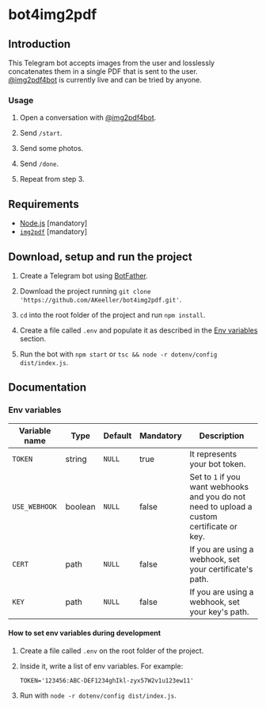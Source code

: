 # bot4img2pdf

## Introduction

This Telegram bot accepts images from the user and losslessly concatenates them in a single PDF that is sent to the user.\
[@img2pdf4bot](https://t.me/img2pdf4bot) is currently live and can be tried by anyone.

### Usage

1. Open a conversation with [@img2pdf4bot](https://t.me/img2pdf4bot).

2. Send `/start`.

3. Send some photos.

4. Send `/done`.

5. Repeat from step 3.

## Requirements

* [Node.js](https://nodejs.org) [mandatory]
* [`img2pdf`](https://pypi.org/project/img2pdf/) [mandatory]

## Download, setup and run the project

1. Create a Telegram bot using [BotFather](https://t.me/BotFather).

2. Download the project running `git clone 'https://github.com/AKeeller/bot4img2pdf.git'`.

3. `cd` into the root folder of the project and run `npm install`.

4. Create a file called `.env` and populate it as described in the [Env variables](#env-variables) section.

5. Run the bot with `npm start` or `tsc && node -r dotenv/config dist/index.js`.

## Documentation

### Env variables

Variable name | Type    | Default | Mandatory | Description
--------------|---------|---------|-----------|-------------------------------------------------------------------------------------------
`TOKEN`       | string  | `NULL`  | true      | It represents your bot token.
`USE_WEBHOOK` | boolean | `NULL`  | false     | Set to `1` if you want webhooks and you do not need to upload a custom certificate or key.
`CERT`        | path    | `NULL`  | false     | If you are using a webhook, set your certificate's path.
`KEY`         | path    | `NULL`  | false     | If you are using a webhook, set your key's path.

#### How to set env variables during development

1. Create a file called `.env` on the root folder of the project.

2. Inside it, write a list of env variables. For example:

    ```dotenv
    TOKEN='123456:ABC-DEF1234ghIkl-zyx57W2v1u123ew11'
    ```

3. Run with `node -r dotenv/config dist/index.js`.
